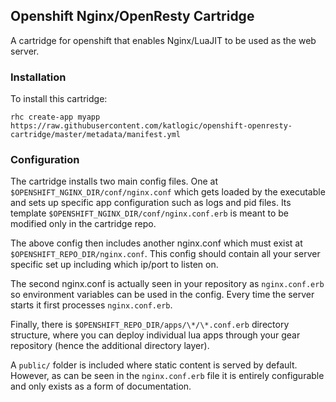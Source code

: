 ## Openshift Nginx/OpenResty Cartridge

A cartridge for openshift that enables Nginx/LuaJIT to be used as the web server.

### Installation

To install this cartridge:

    rhc create-app myapp https://raw.githubusercontent.com/katlogic/openshift-openresty-cartridge/master/metadata/manifest.yml

### Configuration

The cartridge installs two main config files. One at `$OPENSHIFT_NGINX_DIR/conf/nginx.conf`
which gets loaded by the executable and sets up specific app configuration such as logs and
pid files. Its template `$OPENSHIFT_NGINX_DIR/conf/nginx.conf.erb` is meant to be modified
only in the cartridge repo.

The above config then includes another nginx.conf which must exist at `$OPENSHIFT_REPO_DIR/nginx.conf`.
This config should contain all your server specific set up including which ip/port to listen on.

The second nginx.conf is actually seen in your repository as `nginx.conf.erb` so environment
variables can be used in the config. Every time the server starts it first processes `nginx.conf.erb`.

Finally, there is `$OPENSHIFT_REPO_DIR/apps/\*/\*.conf.erb` directory structure, where you can deploy
individual lua apps through your gear repository (hence the additional directory layer).

A `public/` folder is included where static content is served by default. However, as can be seen
in the `nginx.conf.erb` file it is entirely configurable and only exists as a form of documentation.
